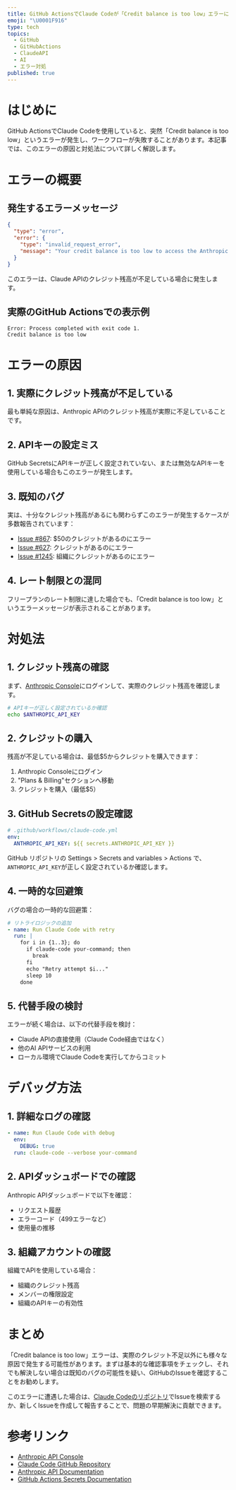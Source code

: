 ```yaml
---
title: GitHub ActionsでClaude Codeが「Credit balance is too low」エラーになる問題と対処法
emoji: "\U0001F916"
type: tech
topics:
  - GitHub
  - GitHubActions
  - ClaudeAPI
  - AI
  - エラー対処
published: true
---
```

# はじめに

GitHub ActionsでClaude Codeを使用していると、突然「Credit balance is too low」というエラーが発生し、ワークフローが失敗することがあります。本記事では、このエラーの原因と対処法について詳しく解説します。

# エラーの概要

## 発生するエラーメッセージ

```json
{
  "type": "error",
  "error": {
    "type": "invalid_request_error",
    "message": "Your credit balance is too low to access the Anthropic API. Please go to Plans & Billing to upgrade or purchase credits."
  }
}
```

このエラーは、Claude APIのクレジット残高が不足している場合に発生します。

## 実際のGitHub Actionsでの表示例

```
Error: Process completed with exit code 1.
Credit balance is too low
```

# エラーの原因

## 1. 実際にクレジット残高が不足している

最も単純な原因は、Anthropic APIのクレジット残高が実際に不足していることです。

## 2. APIキーの設定ミス

GitHub SecretsにAPIキーが正しく設定されていない、または無効なAPIキーを使用している場合もこのエラーが発生します。

## 3. 既知のバグ

実は、十分なクレジット残高があるにも関わらずこのエラーが発生するケースが多数報告されています：

- [Issue #867](https://github.com/anthropics/claude-code/issues/867): $50のクレジットがあるのにエラー
- [Issue #627](https://github.com/anthropics/claude-code/issues/627): クレジットがあるのにエラー
- [Issue #1245](https://github.com/anthropics/claude-code/issues/1245): 組織にクレジットがあるのにエラー

## 4. レート制限との混同

フリープランのレート制限に達した場合でも、「Credit balance is too low」というエラーメッセージが表示されることがあります。

# 対処法

## 1. クレジット残高の確認

まず、[Anthropic Console](https://console.anthropic.com/)にログインして、実際のクレジット残高を確認します。

```bash
# APIキーが正しく設定されているか確認
echo $ANTHROPIC_API_KEY
```

## 2. クレジットの購入

残高が不足している場合は、最低$5からクレジットを購入できます：

1. Anthropic Consoleにログイン
2. "Plans & Billing"セクションへ移動
3. クレジットを購入（最低$5）

## 3. GitHub Secretsの設定確認

```yaml
# .github/workflows/claude-code.yml
env:
  ANTHROPIC_API_KEY: ${{ secrets.ANTHROPIC_API_KEY }}
```

GitHub リポジトリの Settings > Secrets and variables > Actions で、`ANTHROPIC_API_KEY`が正しく設定されているか確認します。

## 4. 一時的な回避策

バグの場合の一時的な回避策：

```yaml
# リトライロジックの追加
- name: Run Claude Code with retry
  run: |
    for i in {1..3}; do
      if claude-code your-command; then
        break
      fi
      echo "Retry attempt $i..."
      sleep 10
    done
```

## 5. 代替手段の検討

エラーが続く場合は、以下の代替手段を検討：

- Claude APIの直接使用（Claude Code経由ではなく）
- 他のAI APIサービスの利用
- ローカル環境でClaude Codeを実行してからコミット

# デバッグ方法

## 1. 詳細なログの確認

```yaml
- name: Run Claude Code with debug
  env:
    DEBUG: true
  run: claude-code --verbose your-command
```

## 2. APIダッシュボードでの確認

Anthropic APIダッシュボードで以下を確認：
- リクエスト履歴
- エラーコード（499エラーなど）
- 使用量の推移

## 3. 組織アカウントの確認

組織でAPIを使用している場合：
- 組織のクレジット残高
- メンバーの権限設定
- 組織のAPIキーの有効性

# まとめ

「Credit balance is too low」エラーは、実際のクレジット不足以外にも様々な原因で発生する可能性があります。まずは基本的な確認事項をチェックし、それでも解決しない場合は既知のバグの可能性を疑い、GitHubのIssueを確認することをお勧めします。

このエラーに遭遇した場合は、[Claude Codeのリポジトリ](https://github.com/anthropics/claude-code/issues)でIssueを検索するか、新しくIssueを作成して報告することで、問題の早期解決に貢献できます。

# 参考リンク

- [Anthropic API Console](https://console.anthropic.com/)
- [Claude Code GitHub Repository](https://github.com/anthropics/claude-code)
- [Anthropic API Documentation](https://docs.anthropic.com/en/api)
- [GitHub Actions Secrets Documentation](https://docs.github.com/en/actions/security-guides/encrypted-secrets)
